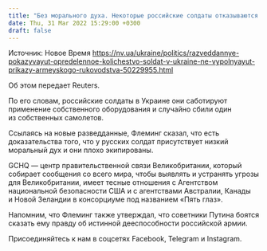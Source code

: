 ```yaml
---
title: "Без морального духа. Некоторые российские солдаты отказываются выполнять приказы в Украине — разведка Великобритании"
date: Thu, 31 Mar 2022 15:29:00 +0300
draft: false
---
```

Источник: Новое Время https://nv.ua/ukraine/politics/razveddannye-pokazyvayut-opredelennoe-kolichestvo-soldat-v-ukraine-ne-vypolnyayut-prikazy-armeyskogo-rukovodstva-50229955.html


Об этом передает Reuters.

По его словам, российские солдаты в Украине они саботируют применение собственного оборудования и случайно сбили один из собственных самолетов.

Ссылаясь на новые разведданные, Флеминг сказал, что есть доказательства того, что у русских солдат присутствует низкий моральный дух и они плохо экипированы.



 

GCHQ — центр правительственной связи Великобритании, который собирает сообщения со всего мира, чтобы выявлять и устранять угрозы для Великобритании, имеет тесные отношения с Агентством национальной безопасности США и с агентствами Австралии, Канады и Новой Зеландии в консорциуме под названием «Пять глаз».

Напомним, что Флеминг также утверждал, что советники Путина боятся сказать ему правду об истинной дееспособности российской армии.

Присоединяйтесь к нам в соцсетях Facebook, Telegram и Instagram.
